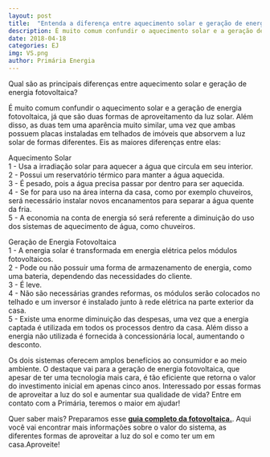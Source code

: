 ```yaml
---
layout: post
title:  "Entenda a diferença entre aquecimento solar e geração de energia fotovoltaica"
description: É muito comum confundir o aquecimento solar e a geração de energia fotovoltaica,[...]
date: 2018-04-18
categories: EJ
img: VS.png
author: Primária Energia
---
```


Qual são as principais diferenças entre aquecimento solar e geração de energia fotovoltaica?

É muito comum confundir o aquecimento solar e a geração de energia fotovoltaica, já que são duas formas de aproveitamento da luz solar. Além disso, as duas tem uma aparência muito similar, uma vez que ambas possuem placas instaladas em telhados de imóveis que absorvem a luz solar de formas diferentes. Eis as maiores diferenças entre elas: 

Aquecimento Solar  
1 - Usa a irradiação solar para aquecer a água que circula em seu interior.  
2 - Possui um reservatório térmico para manter a água aquecida.  
3 - É pesado, pois a água precisa passar por dentro para ser aquecida.  
4 - Se for para uso na área interna da casa, como por exemplo chuveiros, será necessário instalar novos encanamentos para separar a água quente da fria.  
5 - A economia na conta de energia só será referente a diminuição do uso dos sistemas de aquecimento de água, como chuveiros.

Geração de Energia Fotovoltaica  
1 - A energia solar é transformada em energia elétrica pelos módulos fotovoltaicos.  
2 - Pode ou não possuir uma forma de armazenamento de energia, como uma bateria, dependendo das necessidades do cliente.  
3 - É leve.  
4 - Não são necessárias grandes reformas, os módulos serão colocados no telhado e um inversor é instalado junto à rede elétrica na parte exterior da casa.  
5 - Existe uma enorme diminuição das despesas, uma vez que a energia captada é utilizada em todos os processos dentro da casa. Além disso a energia não utilizada é fornecida à concessionária local, aumentando o desconto.  

Os dois sistemas oferecem amplos benefícios ao consumidor e ao meio ambiente. O destaque vai para a geração de energia fotovoltaica, que apesar de ter uma tecnologia mais cara, é tão eficiente que retorna o valor do investimento inicial em apenas cinco anos. Interessado por essas formas de aproveitar a luz do sol e aumentar sua qualidade de vida? Entre em contato com a Primária, teremos o maior em ajudar!

Quer saber mais? Preparamos esse **[guia completo da fotovoltaica.](https://conteudo.primariaenergia.com/e-book-guia-da-fotovoltaica)**. Aqui você vai encontrar mais informações sobre o valor do sistema, as diferentes formas de aproveitar a luz do sol e como ter um em casa.Aproveite!
